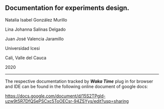 ## Documentation for experiments design.

Natalia Isabel González Murillo

Lina Johanna Salinas Delgado

Juan José Valencia Jaramillo

Universidad Icesi

Cali, Valle del Cauca

2020

__________________________________________________________________________________________________________________________________________________________________________________________________________________________________________________________________________________________

The respective documentation tracked by ***Waka Time*** plug in for browser and IDE can be found in the following online document of google docs:

https://docs.google.com/document/d/15S2TPgld-uzw9t5R7DfQSePSCxc5ToOECsr-94ZSYys/edit?usp=sharing

 